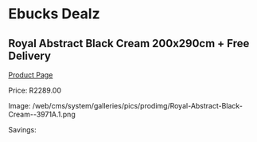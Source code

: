 
# Ebucks Dealz
## Royal Abstract Black Cream 200x290cm + Free Delivery
[Product Page](https://www.ebucks.com/web/shop/productSelected.do?prodId=1210572130&catId=1209942441)

Price: R2289.00

Image: /web/cms/system/galleries/pics/prodimg/Royal-Abstract-Black-Cream--3971A.1.png

Savings: 


	